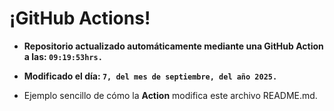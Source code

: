 # ¡GitHub Actions!
* **Repositorio actualizado automáticamente mediante una GitHub Action a las: `09:19:53hrs.`**
* **Modificado el día: `7, del mes de septiembre, del año 2025.`**

* Ejemplo sencillo de cómo la **Action** modifica este archivo README.md.
